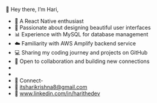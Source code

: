 👋 Hey there, I’m Hari,
- 🚀 A React Native enthusiast
- 🎨 Passionate about designing beautiful user interfaces
- 📊 Experience with MySQL for database management
- ☁️ Familiarity with AWS Amplify backend service
- 💻 Sharing my coding journey and projects on GitHub
- 🤝 Open to collaboration and building new connections
- 
- 
- 🔗 Connect-
- 📧 itsharikrishna8@gmail.com
- 👔 www.linkedin.com/in/harithedev
